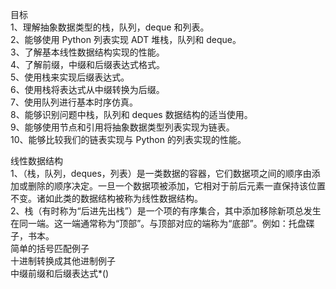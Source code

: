 目标  
1、理解抽象数据类型的栈，队列，deque 和列表。  
2、能够使用 Python 列表实现 ADT 堆栈，队列和 deque。  
3、了解基本线性数据结构实现的性能。  
4、了解前缀，中缀和后缀表达式格式。  
5、使用栈来实现后缀表达式。  
6、使用栈将表达式从中缀转换为后缀。  
7、使用队列进行基本时序仿真。  
8、能够识别问题中栈，队列和 deques 数据结构的适当使用。  
9、能够使用节点和引用将抽象数据类型列表实现为链表。  
10、能够比较我们的链表实现与 Python 的列表实现的性能。  
  
线性数据结构  
1、（栈，队列，deques，列表）是一类数据的容器，它们数据项之间的顺序由添加或删除的顺序决定。一旦一个数据项被添加，它相对于前后元素一直保持该位置不变。诸如此类的数据结构被称为线性数据结构。  
2、栈（有时称为“后进先出栈”）是一个项的有序集合，其中添加移除新项总发生在同一端。这一端通常称为“顶部”。与顶部对应的端称为“底部”。例如：托盘碟子，书本。  
简单的括号匹配例子  
十进制转换成其他进制例子  
中缀前缀和后缀表达式*()